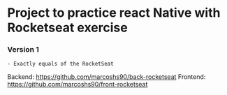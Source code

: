 # Project to practice react Native with Rocketseat exercise

### Version 1
    - Exactly equals of the RocketSeat


Backend: https://github.com/marcoshs90/back-rocketseat
Frontend: https://github.com/marcoshs90/front-rocketseat